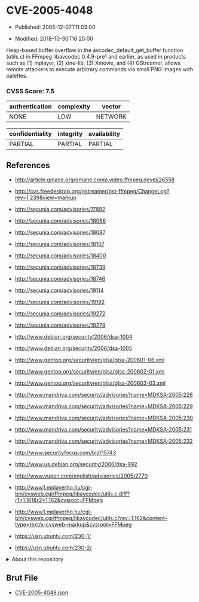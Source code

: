 # CVE-2005-4048

- Published: 2005-12-07T11:03:00

- Modified: 2018-10-30T16:25:00

Heap-based buffer overflow in the avcodec_default_get_buffer function (utils.c) in FFmpeg libavcodec 0.4.9-pre1 and earlier, as used in products such as (1) mplayer, (2) xine-lib, (3) Xmovie, and (4) GStreamer, allows remote attackers to execute arbitrary commands via small PNG images with palettes.

### CVSS Score: **7.5**

| authentication | complexity | vector |
| --- | --- | --- |
| NONE | LOW | NETWORK |

| confidentiality | integrity | availability |
| --- | --- | --- |
| PARTIAL | PARTIAL | PARTIAL |

## References

* http://article.gmane.org/gmane.comp.video.ffmpeg.devel/26558

* http://cvs.freedesktop.org/gstreamer/gst-ffmpeg/ChangeLog?rev=1.239&view=markup

* http://secunia.com/advisories/17892

* http://secunia.com/advisories/18066

* http://secunia.com/advisories/18087

* http://secunia.com/advisories/18107

* http://secunia.com/advisories/18400

* http://secunia.com/advisories/18739

* http://secunia.com/advisories/18746

* http://secunia.com/advisories/19114

* http://secunia.com/advisories/19192

* http://secunia.com/advisories/19272

* http://secunia.com/advisories/19279

* http://www.debian.org/security/2006/dsa-1004

* http://www.debian.org/security/2006/dsa-1005

* http://www.gentoo.org/security/en/glsa/glsa-200601-06.xml

* http://www.gentoo.org/security/en/glsa/glsa-200602-01.xml

* http://www.gentoo.org/security/en/glsa/glsa-200603-03.xml

* http://www.mandriva.com/security/advisories?name=MDKSA-2005:228

* http://www.mandriva.com/security/advisories?name=MDKSA-2005:229

* http://www.mandriva.com/security/advisories?name=MDKSA-2005:230

* http://www.mandriva.com/security/advisories?name=MDKSA-2005:231

* http://www.mandriva.com/security/advisories?name=MDKSA-2005:232

* http://www.securityfocus.com/bid/15743

* http://www.us.debian.org/security/2006/dsa-992

* http://www.vupen.com/english/advisories/2005/2770

* http://www1.mplayerhq.hu/cgi-bin/cvsweb.cgi/ffmpeg/libavcodec/utils.c.diff?r1=1.161&r2=1.162&cvsroot=FFMpeg

* http://www1.mplayerhq.hu/cgi-bin/cvsweb.cgi/ffmpeg/libavcodec/utils.c?rev=1.162&content-type=text/x-cvsweb-markup&cvsroot=FFMpeg

* https://usn.ubuntu.com/230-1/

* https://usn.ubuntu.com/230-2/

<details>
<summary>About this repository</summary> 

  This repository is part of the project [Live Hack CVE](https://github.com/Live-Hack-CVE). Main website can be found [www.live-hack.org](https://www.live-hack.org) 
  
  Made by [Sn0wAlice](https://github.com/Sn0wAlice) for the people that care about security and need to have a feed of the latest CVEs. Hope you enjoy it, don't forget to star the repo and follow me on [Twitter](https://twitter.com/Sn0wAlice) and [Github](https://github.com/Sn0wAlice). And that is my [personnal website](https://www.alice-snow.me/)

  - [Home Page](https://github.com/Live-Hack-CVE)
  - [Framework](https://github.com/Live-Hack-CVE/cve-framework)
  - [CVE database](https://github.com/Live-Hack-CVE/full_database)
  - [Changelog](https://github.com/Live-Hack-CVE/Changelog)
</details>

## Brut File

* [CVE-2005-4048.json](https://raw.githubusercontent.com/Live-Hack-CVE/full_database/main/cves/2005/CVE-2005-4048.json)

